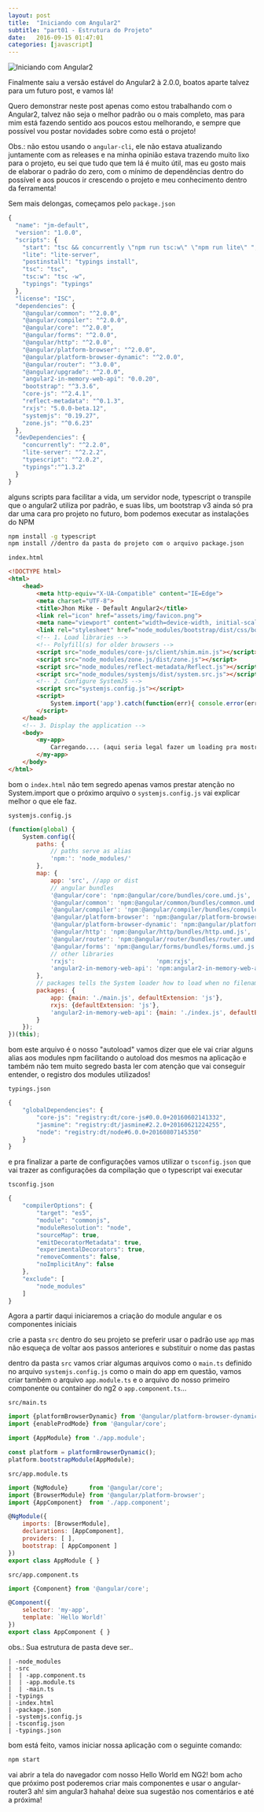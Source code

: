 ```yaml
---
layout: post
title:  "Iniciando com Angular2"
subtitle: "part01 - Estrutura do Projeto"
date:   2016-09-15 01:47:01
categories: [javascript]
---
```

![Iniciando com Angular2](/assets/img/iniciando-com-angular2.png)

Finalmente saiu a versão estável do Angular2 à 2.0.0, boatos aparte talvez para um futuro post, e vamos lá!

Quero demonstrar neste post apenas como estou trabalhando com o Angular2, talvez não seja o melhor padrão ou o mais completo, mas para mim está fazendo sentido aos poucos estou melhorando, e sempre que possível vou postar novidades sobre como está o projeto!

Obs.: não estou usando o `angular-cli`, ele não estava atualizando juntamente com as releases e na minha opinião estava trazendo muito lixo para o projeto, eu sei que tudo que tem lá é muito útil, mas eu gosto mais de elaborar o padrão do zero, com o mínimo de dependências dentro do possível e aos poucos ir crescendo o projeto e meu conhecimento dentro da ferramenta!

Sem mais delongas, começamos pelo `package.json`
```javascript
{
  "name": "jm-default",
  "version": "1.0.0",
  "scripts": {
    "start": "tsc && concurrently \"npm run tsc:w\" \"npm run lite\" ",
    "lite": "lite-server",
    "postinstall": "typings install",
    "tsc": "tsc",
    "tsc:w": "tsc -w",
    "typings": "typings"
  },
  "license": "ISC",
  "dependencies": {
    "@angular/common": "^2.0.0",
    "@angular/compiler": "^2.0.0",
    "@angular/core": "^2.0.0",
    "@angular/forms": "^2.0.0",
    "@angular/http": "^2.0.0",
    "@angular/platform-browser": "^2.0.0",
    "@angular/platform-browser-dynamic": "^2.0.0",
    "@angular/router": "^3.0.0",
    "@angular/upgrade": "^2.0.0",
    "angular2-in-memory-web-api": "0.0.20",
    "bootstrap": "^3.3.6",
    "core-js": "^2.4.1",
    "reflect-metadata": "^0.1.3",
    "rxjs": "5.0.0-beta.12",
    "systemjs": "0.19.27",
    "zone.js": "^0.6.23"
  },
  "devDependencies": {
    "concurrently": "^2.2.0",
    "lite-server": "^2.2.2",
    "typescript": "^2.0.2",
    "typings":"^1.3.2"
  }
}
```

alguns scripts para facilitar a vida, um servidor node, typescript o transpile que o angular2 utiliza por padrão, e suas libs, um bootstrap v3 ainda só pra dar uma cara pro projeto no futuro, bom podemos executar as instalações do NPM
```bash
npm install -g typescript
npm install //dentro da pasta do projeto com o arquivo package.json
```

`index.html`
```html
<!DOCTYPE html>
<html>
    <head>
        <meta http-equiv="X-UA-Compatible" content="IE=Edge">
        <meta charset="UTF-8">
        <title>Jhon Mike - Default Angular2</title>
        <link rel="icon" href="assets/img/favicon.png">
        <meta name="viewport" content="width=device-width, initial-scale=1">
        <link rel="stylesheet" href="node_modules/bootstrap/dist/css/bootstrap.min.css">
        <!-- 1. Load libraries -->
        <!-- Polyfill(s) for older browsers -->
        <script src="node_modules/core-js/client/shim.min.js"></script>
        <script src="node_modules/zone.js/dist/zone.js"></script>
        <script src="node_modules/reflect-metadata/Reflect.js"></script>
        <script src="node_modules/systemjs/dist/system.src.js"></script>
        <!-- 2. Configure SystemJS -->
        <script src="systemjs.config.js"></script>
        <script>
            System.import('app').catch(function(err){ console.error(err); });
        </script>
    </head>
    <!-- 3. Display the application -->
    <body>
        <my-app>
            Carregando.... (aqui seria legal fazer um loading pra mostrar antes de carregar sua aplicação!)
        </my-app>
    </body>
</html>
```
bom o `index.html` não tem segredo apenas vamos prestar atenção no System.import que o próximo arquivo o `systemjs.config.js` vai explicar melhor o que ele faz.

`systemjs.config.js`
```javascript
(function(global) {
    System.config({
        paths: {
            // paths serve as alias
            'npm:': 'node_modules/'
        },
        map: {
            app: 'src', //app or dist
            // angular bundles
            '@angular/core': 'npm:@angular/core/bundles/core.umd.js',
            '@angular/common': 'npm:@angular/common/bundles/common.umd.js',
            '@angular/compiler': 'npm:@angular/compiler/bundles/compiler.umd.js',
            '@angular/platform-browser': 'npm:@angular/platform-browser/bundles/platform-browser.umd.js',
            '@angular/platform-browser-dynamic': 'npm:@angular/platform-browser-dynamic/bundles/platform-browser-dynamic.umd.js',
            '@angular/http': 'npm:@angular/http/bundles/http.umd.js',
            '@angular/router': 'npm:@angular/router/bundles/router.umd.js',
            '@angular/forms': 'npm:@angular/forms/bundles/forms.umd.js',
            // other libraries
            'rxjs':                       'npm:rxjs',
            'angular2-in-memory-web-api': 'npm:angular2-in-memory-web-api'
        },
        // packages tells the System loader how to load when no filename and/or no extension
        packages: {
            app: {main: './main.js', defaultExtension: 'js'},
            rxjs: {defaultExtension: 'js'},
            'angular2-in-memory-web-api': {main: './index.js', defaultExtension: 'js'}
        }
    });
})(this);
```
bom este arquivo é o nosso "autoload" vamos dizer que ele vai criar alguns alias aos modules npm facilitando o autoload dos mesmos na aplicação e também não tem muito segredo basta ler com atenção que vai conseguir entender, o registro dos modules utilizados!

`typings.json`
```javascript
{
    "globalDependencies": {
        "core-js": "registry:dt/core-js#0.0.0+20160602141332",
        "jasmine": "registry:dt/jasmine#2.2.0+20160621224255",
        "node": "registry:dt/node#6.0.0+20160807145350"
    }
}
```

e pra finalizar a parte de configurações vamos utilizar o `tsconfig.json` que vai trazer as configurações da compilação que o typescript vai executar

`tsconfig.json`
```javascript
{
    "compilerOptions": {
        "target": "es5",
        "module": "commonjs",
        "moduleResolution": "node",
        "sourceMap": true,
        "emitDecoratorMetadata": true,
        "experimentalDecorators": true,
        "removeComments": false,
        "noImplicitAny": false
    },
    "exclude": [
        "node_modules"
    ]
}
```

Agora a partir daqui iniciaremos a criação do module angular e os componentes iniciais

crie a pasta `src` dentro do seu projeto se preferir usar o padrão use `app` mas não esqueça de voltar aos passos anteriores e substituir o nome das pastas

dentro da pasta `src` vamos criar algumas arquivos como o `main.ts` definido no arquivo `systemjs.config.js` como o main do app em questão, vamos criar também o arquivo `app.module.ts` e o arquivo do nosso primeiro componente ou container do ng2 o `app.component.ts`...

`src/main.ts`
```javascript
import {platformBrowserDynamic} from '@angular/platform-browser-dynamic';
import {enableProdMode} from '@angular/core';

import {AppModule} from './app.module';

const platform = platformBrowserDynamic();
platform.bootstrapModule(AppModule);
```

`src/app.module.ts`
```javascript
import {NgModule}      from '@angular/core';
import {BrowserModule} from '@angular/platform-browser';
import {AppComponent}  from './app.component';

@NgModule({
    imports: [BrowserModule],
    declarations: [AppComponent],
    providers: [ ],
    bootstrap: [ AppComponent ]
})
export class AppModule { }
```

`src/app.component.ts`
```javascript
import {Component} from '@angular/core';

@Component({
    selector: 'my-app',
    template: `Hello World!`
})
export class AppComponent { }
```

obs.: Sua estrutura de pasta deve ser..
```
| -node_modules
| -src
|  | -app.component.ts
|  | -app.module.ts
|  | -main.ts
| -typings
| -index.html
| -package.json
| -systemjs.config.js
| -tsconfig.json
| -typings.json
```

bom está feito, vamos iniciar nossa aplicação com o seguinte comando:

```bash
npm start
```
vai abrir a tela do navegador com nosso Hello World em NG2! bom acho que próximo post poderemos criar mais componentes e usar o angular-router3 ah! sim angular3 hahaha! deixe sua sugestão nos comentários e até a próxima!
